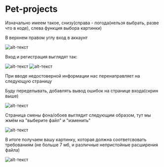 # Pet-projects

Изначально имеем такое, снизу(справа - погода(нельзя выбрать, разве что в коде), слева функция выбора картинки)

В верхнем правом углу вход в аккаунт

![alt-текст](https://sun9-85.userapi.com/impg/cfYQTDsBsgQ_isMajdjm2OSQEH_PvpYvUJrNyw/B0gFoWt7Xhs.jpg?size=1920x970&quality=96&sign=6ae2c96d0d7fa4b7468128fa8ffb293f&type=album "Текст заголовка логотипа 1")

Вход и регистрация выглядят так:

![alt-текст](https://sun9-75.userapi.com/impg/b7tpRjuKhExPvctsNiiIfqbPXjeieXEyPrMEfw/UEiGaXc4c3Q.jpg?size=1920x967&quality=96&sign=7efce22a8b62f207902eabdd3cead4ac&type=album "Текст заголовка логотипа 1")
![alt-текст](https://sun9-87.userapi.com/impg/t6yvyTQg-zGb4NU3IxmD573MFZ8dD2u6lQaLSg/7y_Eel_NQ7A.jpg?size=1920x966&quality=96&sign=f17ead0695cfdfb3c95381b7bcd148c0&type=album "Текст заголовка логотипа 1")


При вводе недостоверной информации нас перенаправляет на следующую страницу

Буду переделывать, добавлять вывод ошибок на странице входа(скрин выше)

![alt-текст](https://sun9-78.userapi.com/impg/cWzs6X8JF4a1Cknd6xy3VLFknsmEZT8Gcfw1nQ/QGxxQHatvxM.jpg?size=733x108&quality=96&sign=feb650edf89a7bb0a2fc751dc3c2ec0c&type=album "Текст заголовка логотипа 1")

Страница смены фона/обоев выглядит следующим образом, тут мы жмём на "выберите файл" и "изменить"

![alt-текст](https://sun9-17.userapi.com/impg/dOcv9K1ZJua0yttXvfKVIlldvNmqfC28WGlUAw/3zJ1WRT3AOQ.jpg?size=1273x188&quality=96&sign=c78b9bc136fcfef037025910e760c835&type=album "Текст заголовка логотипа 1")

В итоге получаем вашу картинку, которая должна соответсвовать требованиям (не больше 7 мб, и различные непристойные расширения файла)

![alt-текст](https://sun1-94.userapi.com/impg/ba6ITRTjJbrCl-PZrnbYfe-KjsoweFjfWYnqdw/sr2TajgTsBQ.jpg?size=1916x963&quality=96&sign=d41761a867c942237d025bd6d65ff61a&type=album "Текст заголовка логотипа 1")
